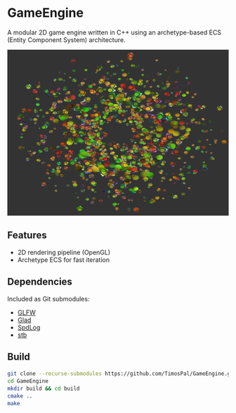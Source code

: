 # GameEngine

A modular 2D game engine written in C++ using an archetype-based ECS (Entity Component System) architecture.

![Demo2](./demoImages/demo.png)

## Features

- 2D rendering pipeline (OpenGL)
- Archetype ECS for fast iteration

## Dependencies

Included as Git submodules:

- [GLFW](https://www.glfw.org/)
- [Glad](https://glad.dav1d.de/)
- [SpdLog](https://github.com/gabime/spdlog)
- [stb](https://github.com/nothings/stb)

## Build

```bash
git clone --recurse-submodules https://github.com/TimosPal/GameEngine.git
cd GameEngine
mkdir build && cd build
cmake ..
make
